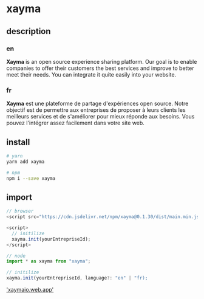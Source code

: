 # xayma

## description

### en

**Xayma** is an open source experience sharing platform. Our goal is to enable companies to offer their customers the best services and improve to better meet their needs. You can integrate it quite easily into your website.

### fr

**Xayma** est une plateforme de partage d'expériences open source. Notre objectif est de permettre aux entreprises de proposer à leurs clients les meilleurs services et de s'améliorer pour mieux réponde aux besoins. Vous pouvez l'intégrer assez facilement dans votre site web.

## install

```bash
# yarn
yarn add xayma

# npm
npm i --save xayma
```

## import

```javascript
// browser
<script src="https://cdn.jsdelivr.net/npm/xayma@0.1.30/dist/main.min.js"></script>

<script>
  // initilize
  xayma.init(yourEntrepriseId);
</script>
```

```javascript
// node
import * as xayma from "xayma";

// initilize
xayma.init(yourEntrepriseId, language?: "en" | "fr);
```

['xaymaio.web.app']('https://xaymaio.web.app/')
